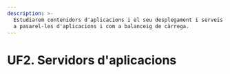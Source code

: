```yaml
---
description: >-
  Estudiarem contenidors d'aplicacions i el seu desplegament i serveis proxy com
  a pasarel·les d'aplicacions i com a balanceig de càrrega.
---
```


# UF2. Servidors d'aplicacions

